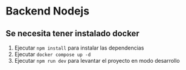 # Backend Nodejs

## Se necesita tener instalado docker

1. Ejecutar `npm install` para instalar las dependencias
2. Ejecutar `docker compose up -d`
3. Ejecutar `npm run dev` para levantar el proyecto en modo desarrollo
